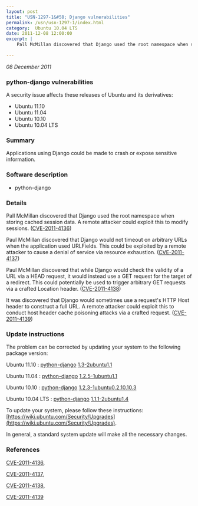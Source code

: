 ```yaml
---
layout: post
title: "USN-1297-1&#58; Django vulnerabilities"
permalink: /usn/usn-1297-1/index.html
category:  Ubuntu 10.04 LTS
date: 2011-12-08 12:00:00
excerpt: |
    Pall McMillan discovered that Django used the root namespace when storing cached session data. A remote attacker could exploit this to modify sessions. ([CVE-2011-4136](http://people.ubuntu.com/~ubuntu-security/cve/CVE-2011-4136))
    
--- 
```

 
 

*08 December 2011*

### python-django vulnerabilities

A security issue affects these releases of Ubuntu and its derivatives:

* Ubuntu 11.10
* Ubuntu 11.04
* Ubuntu 10.10
* Ubuntu 10.04 LTS

### Summary

Applications using Django could be made to crash or expose sensitive information.

### Software description

* python-django 

### Details

Pall McMillan discovered that Django used the root namespace when storing cached session data. A remote attacker could exploit this to modify sessions. ([CVE-2011-4136](http://people.ubuntu.com/~ubuntu-security/cve/CVE-2011-4136))

Paul McMillan discovered that Django would not timeout on arbitrary URLs when the application used URLFields. This could be exploited by a remote attacker to cause a denial of service via resource exhaustion. ([CVE-2011-4137](http://people.ubuntu.com/~ubuntu-security/cve/CVE-2011-4137))

Paul McMillan discovered that while Django would check the validity of a URL via a HEAD request, it would instead use a GET request for the target of a redirect. This could potentially be used to trigger arbitrary GET requests via a crafted Location header. ([CVE-2011-4138](http://people.ubuntu.com/~ubuntu-security/cve/CVE-2011-4138))

It was discovered that Django would sometimes use a request&#39;s HTTP Host header to construct a full URL. A remote attacker could exploit this to conduct host header cache poisoning attacks via a crafted request. ([CVE-2011-4139](http://people.ubuntu.com/~ubuntu-security/cve/CVE-2011-4139)) 

### Update instructions

The problem can be corrected by updating your system to the following package version:

Ubuntu 11.10
 : [python-django](https://launchpad.net/ubuntu/+source/python-django) <span> [1.3-2ubuntu1.1](https://launchpad.net/ubuntu/+source/python-django/1.3-2ubuntu1.1) </span> 

Ubuntu 11.04
 : [python-django](https://launchpad.net/ubuntu/+source/python-django) <span> [1.2.5-1ubuntu1.1](https://launchpad.net/ubuntu/+source/python-django/1.2.5-1ubuntu1.1) </span> 

Ubuntu 10.10
 : [python-django](https://launchpad.net/ubuntu/+source/python-django) <span> [1.2.3-1ubuntu0.2.10.10.3](https://launchpad.net/ubuntu/+source/python-django/1.2.3-1ubuntu0.2.10.10.3) </span> 

Ubuntu 10.04 LTS
 : [python-django](https://launchpad.net/ubuntu/+source/python-django) <span> [1.1.1-2ubuntu1.4](https://launchpad.net/ubuntu/+source/python-django/1.1.1-2ubuntu1.4) </span> 

To update your system, please follow these instructions: [https://wiki.ubuntu.com/Security/Upgrades](https://wiki.ubuntu.com/Security/Upgrades).

In general, a standard system update will make all the necessary changes. 

### References

 
 [CVE-2011-4136](http://people.ubuntu.com/~ubuntu-security/cve/CVE-2011-4136), 

 [CVE-2011-4137](http://people.ubuntu.com/~ubuntu-security/cve/CVE-2011-4137), 

 [CVE-2011-4138](http://people.ubuntu.com/~ubuntu-security/cve/CVE-2011-4138), 

 [CVE-2011-4139](http://people.ubuntu.com/~ubuntu-security/cve/CVE-2011-4139)
 

